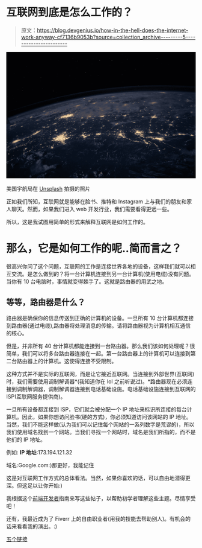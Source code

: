 # 互联网到底是怎么工作的？

> 原文：<https://blog.devgenius.io/how-in-the-hell-does-the-internet-work-anyway-cf7136b9053b?source=collection_archive---------5----------------------->

![](img/f2f9fcb69d2da7135e5dd9bef0f5aebd.png)

美国宇航局在 [Unsplash](https://unsplash.com?utm_source=medium&utm_medium=referral) 拍摄的照片

正如我们所知，互联网就是能够在脸书、推特和 Instagram 上与我们的朋友和家人聊天。然而，如果我们进入 web 开发行业，我们需要看得更远一些。

所以，这是我试图用简单的形式来解释互联网是如何工作的。

# 那么，它是如何工作的呢..简而言之？

很高兴你问了这个问题，互联网的工作是连接世界各地的设备，这样我们就可以相互交流。是怎么做到的？将一台计算机连接到另一台计算机(使用电缆)没有问题。当你有 10 台电脑时，事情就变得棘手了。这就是路由器的用武之地。

## 等等，路由器是什么？

路由器是确保你的信息传送到正确的计算机的设备。一旦所有 10 台计算机都连接到路由器(通过电缆),路由器将处理消息的传输。请将路由器视为计算机相互通信的核心。

但是，并非所有 40 台计算机都能连接到一台路由器。那么我们该如何处理呢？很简单，我们可以将多台路由器连接在一起。第一台路由器上的计算机可以连接到第二台路由器上的计算机。这使得连接不受限制。

这种方式并不是实际的互联网，而是让它接近互联网。当连接到外部世界(互联网)时，我们需要使用调制解调器*(我知道你在 lol 之前听说过)。*路由器现在必须连接到调制解调器，调制解调器连接到电话基础设施。电话基础设施连接到互联网的 ISP(互联网服务提供商)。

一旦所有设备都连接到 ISP，它们就会被分配一个 IP 地址来标识所连接的每台计算机。因此，如果你想访问脸书(硬的方式)，你必须知道访问该网站的 IP 地址。当然，我们不能这样做(认为我们可以记住每个网站的一系列数字是荒谬的)，所以我们使用域名找到一个网站。当我们寻找一个网站时，域名是我们所指的，而不是他们的 IP 地址。

例如: **IP 地址**:173.194.121.32

域名:Google.com:)那更好，我能记住

这是对互联网工作方式的总体看法。当然，如果你喜欢的话，可以自由地潜得更深。但这足以让你开始:)

我根据这个[前端开发者](https://roadmap.sh/frontend)指南来写这些帖子，以帮助初学者理解这些主题。尽情享受吧！

还有，我最近成为了 Fiverr 上的自由职业者(用我的技能去帮助别人)。有机会的话来看看我的演出。:)

[五个链接](https://www.fiverr.com/ajeasmith/convert-your-psd-design-to-a-website)